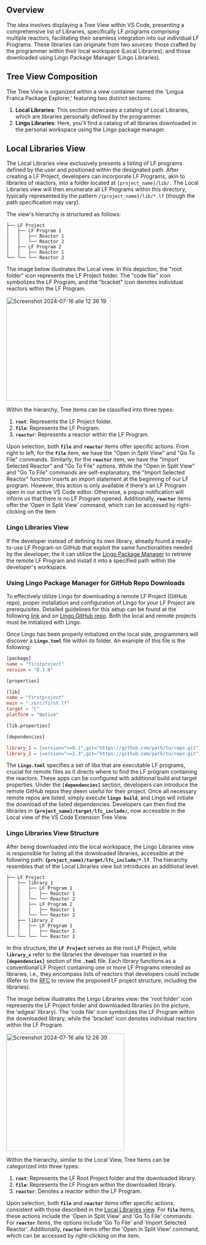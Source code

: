 ## Overview

The idea involves displaying a Tree View within VS Code, presenting a comprehensive list of Libraries, specifically LF programs comprising multiple reactors, facilitating their seamless integration into our individual LF Programs. These libraries can originate from two sources: those crafted by the programmer within their local workspace (Local Libraries), and those downloaded using Lingo Package Manager (Lingo Libraries).

## Tree View Composition

The Tree View is organized within a view container named the 'Lingua Franca Package Explorer,' featuring two distinct sections:

1. **Local Libraries**: This section showcases a catalog of Local Libraries, which are libraries personally defined by the programmer.
2. **Lingo Libraries**: Here, you'll find a catalog of all libraries downloaded in the personal workspace using the Lingo package manager.

## Local Libraries View

The Local Libraries view exclusively presents a listing of LF programs defined by the user and positioned within the designated path. After creating a LF Project, developers can incorporate LF Programs, akin to libraries of reactors, into a folder located at `{project_name}/lib/.` The Local Libraries view will then enumerate all LF Programs within this directory, typically represented by the pattern `/{project_name}/lib/*.lf` (though the path specification may vary).

The view's hierarchy is structured as follows:

```
├── LF Project
│   ├── LF Program 1
│   │   ├── Reactor 1
│   │   └── Reactor 2
│   ├── LF Program 2
│   │   ├── Reactor 1
└── └── └── Reactor 2
```

The image below illustrates the Local view. In this depiction, the "root folder" icon represents the LF Project folder. The "code file" icon symbolizes the LF Program, and the "bracket" icon denotes individual reactors within the LF Program.

<img width="271" alt="Screenshot 2024-07-16 alle 12 36 19" src="https://github.com/user-attachments/assets/f159322b-a05a-4010-ad47-5203a275f269">

Within the hierarchy, Tree Items can be classified into three types:

1. **`root`**: Represents the LF Project folder.
2. **`file`**: Represents the LF Program.
3. **`reactor`**: Represents a reactor within the LF Program.

Upon selection, both **`file`** and **`reactor`** items offer specific actions. From right to left, for the **`file`** item, we have the "Open in Split View" and "Go To File" commands. Similarly, for the **`reactor`** item, we have the "Import Selected Reactor" and "Go To File" options. While the "Open in Split View" and "Go To File" commands are self-explanatory, the "Import Selected Reactor" function inserts an import statement at the beginning of our LF program. However, this action is only available if there's an LF Program open in our active VS Code editor. Otherwise, a popup notification will inform us that there is no LF Program opened. Additionally, **`reactor`** items offer the ‘Open in Split View’ command, which can be accessed by right-clicking on the item

### Lingo Libraries View

If the developer instead of defining its own library, already found a ready-to-use LF Program on GitHub that exploit the same functionalities needed by the developer, the it can utilize the [Lingo Package Manager](https://github.com/lf-lang/lingo) to retrieve the remote LF Program and install it into a specified path within the developer's workspace.

### Using Lingo Package Manager for GitHub Repo Downloads

To effectively utilize Lingo for downloading a remote LF Project (GitHub repo), proper installation and configuration of Lingo for your LF Project are prerequisites. Detailed guidelines for this setup can be found at the following [link](https://www.lf-lang.org/blog/) and on [Lingo GitHub repo](https://github.com/lf-lang/lingo). Both the local and remote projects must be initialized with Lingo.

Once Lingo has been properly initialized on the local side, programmers will discover a **`Lingo.toml`** file within its folder. An example of this file is the following:

```makefile
[package]
name = "firstproject"
version = "0.1.0"

[properties]

[lib]
name = "firstproject"
main = "./src/first.lf"
target = "C"
platform = "Native"

[lib.properties]

[dependencies]

library_1 = {version=">=0.1",git="https://github.com/path/to/repo.git"}
library_2 = {version="<=2.3",git="https://github.com/path/to/repo.git"}

```

The **`Lingo.toml`** specifies a set of libs that are executable LF programs, crucial for remote files as it directs where to find the LF program containing the reactors. These apps can be configured with additional build and target properties. Under the **`[dependencies]`** section, developers can introduce the remote GitHub repos they deem useful for their project. Once all necessary remote repos are listed, simply execute **`lingo build`**, and Lingo will initiate the download of the listed dependencies. Developers can then find the libraries in **`{project_name}/target/lfc_include/`**, now accessible in the Local view of the VS Code Extension Tree View.

### Lingo Libraries View Structure

After being downloaded into the local workspace, the Lingo Libraries view is responsible for listing all the downloaded libraries, accessible at the following path: **`{project_name}/target/lfc_include/*.lf`**. The hierarchy resembles that of the Local Libraries view but introduces an additional level:

```
├── LF Project
│   ├── library_1
│   │   ├── LF Program 1
│   │   |   ├── Reactor 1
│   │   └── └── Reactor 2
│   │   ├── LF Program 2
│   │   |   ├── Reactor 1
│   │   └── └── Reactor 2
│   ├── library_2
│   │   ├── LF Program 1
│   │   |   ├── Reactor 1
└── └── └── └── Reactor 2
```

In this structure, the **`LF Project`** serves as the root LF Project, while **`library_x`** refer to the libraries the developer has inserted in the **`[dependencies]`** section of the **`.toml`** file. Each library functions as a conventional LF Project containing one or more LF Programs intended as libraries, i.e., they encompass lists of reactors that developers could include (Refer to the [RFC](https://github.com/lf-lang/rfcs/pull/11) to review the proposed LF project structure, including the libraries). 

The image below illustrates the Lingo Libraries view: the 'root folder' icon represents the LF Project folder and downloaded libraries (in the picture, the 'edgeai' library). The 'code file' icon symbolizes the LF Program within the downloaded library, while the 'bracket' icon denotes individual reactors within the LF Program.

<img width="307" alt="Screenshot 2024-07-16 alle 12 26 39" src="https://github.com/user-attachments/assets/ba0f8ec6-c9b8-4ac3-9bc2-f500b0c11265">

Within the hierarchy, similar to the Local View, Tree Items can be categorized into three types:

1. **`root`**: Represents the LF Root Project folder and the downloaded library.
2. **`file`**: Represents the LF Program within the downloaded library.
3. **`reactor`**: Denotes a reactor within the LF Program.

Upon selection, both **`file`** and **`reactor`** items offer specific actions, consistent with those described in the [Local Libraries view](#local-libraries-view). For **`file`** items, these actions include the 'Open in Split View' and 'Go To File' commands. For **`reactor`** items, the options include 'Go To File' and 'Import Selected Reactor'. Additionally, **`reactor`** items offer the 'Open in Split View' command, which can be accessed by right-clicking on the item.
